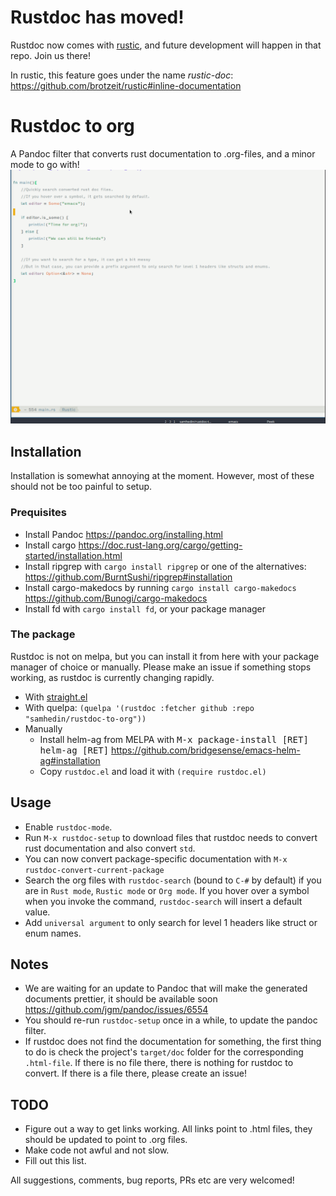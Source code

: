 # Rustdoc has moved!
Rustdoc now comes with [rustic](https://github.com/brotzeit/rustic), and future development will happen in that repo. Join us there!

In rustic, this feature goes under the name *rustic-doc*: https://github.com/brotzeit/rustic#inline-documentation

# Rustdoc to org
A Pandoc filter that converts rust documentation to .org-files, and a minor mode to go with!
![Demo with helm ag](demo.gif)

## Installation

Installation is somewhat annoying at the moment. However, most of these should not be too painful to setup.

### Prequisites

* Install Pandoc https://pandoc.org/installing.html
* Install cargo https://doc.rust-lang.org/cargo/getting-started/installation.html
* Install ripgrep with `cargo install ripgrep` or one of the alternatives: https://github.com/BurntSushi/ripgrep#installation
* Install cargo-makedocs by running `cargo install cargo-makedocs` https://github.com/Bunogi/cargo-makedocs
* Install fd with `cargo install fd`, or your package manager

### The package

Rustdoc is not on melpa, but you can install it from here with your package manager of choice or manually. Please make an issue if something stops working, as rustdoc is currently changing rapidly.
* With [straight.el](https://github.com/raxod502/straight.el#the-recipe-format)
* With quelpa: `(quelpa '(rustdoc :fetcher github :repo "samhedin/rustdoc-to-org"))`
* Manually
    * Install helm-ag from MELPA with <kbd>M-x package-install [RET] helm-ag [RET]</kbd> https://github.com/bridgesense/emacs-helm-ag#installation
    * Copy `rustdoc.el` and load it with `(require rustdoc.el)`

## Usage

* Enable `rustdoc-mode`.
* Run `M-x rustdoc-setup` to download files that rustdoc needs to convert rust documentation and also convert `std`.
* You can now convert package-specific documentation with `M-x rustdoc-convert-current-package`
* Search the org files with `rustdoc-search` (bound to `C-#` by default) if you are in `Rust mode`, `Rustic mode` or `Org mode`. If you hover over a symbol when you invoke the command, `rustdoc-search` will insert a default value.
* Add `universal argument` to only search for level 1 headers like struct or enum names.

## Notes
* We are waiting for an update to Pandoc that will make the generated documents prettier, it should be available soon https://github.com/jgm/pandoc/issues/6554
* You should re-run `rustdoc-setup` once in a while, to update the pandoc filter.
* If rustdoc does not find the documentation for something, the first thing to do is check the project's `target/doc` folder for the corresponding `.html-file`. If there is no file there, there is nothing for rustdoc to convert. If there is a file there, please create an issue!

## TODO

* Figure out a way to get links working. All links point to .html files, they should be updated to point to .org files.
* Make code not awful and not slow.
* Fill out this list.

All suggestions, comments, bug reports, PRs etc are very welcomed!
